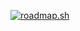 [![roadmap.sh](https://roadmap.sh/card/tall/6710e6da791f57dd607b58d2?variant=dark)](https://roadmap.sh)
